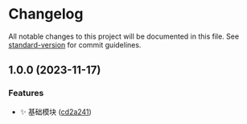 # Changelog

All notable changes to this project will be documented in this file. See [standard-version](https://github.com/conventional-changelog/standard-version) for commit guidelines.

## 1.0.0 (2023-11-17)


### Features

* ✨ 基础模块 ([cd2a241](https://github.com/nsnail/NetAdmin/commit/cd2a2412b91bd07346b1d95b19102d48883479a5))